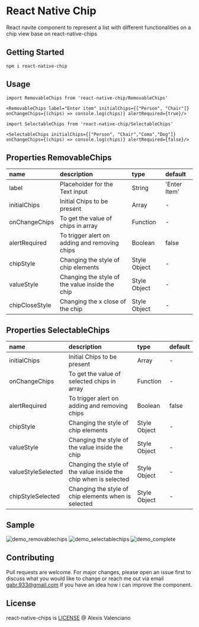 # React Native Chip

React navite component to represent a list with different functionalities on  a chip view base on react-native-chips

## Getting Started


`npm i react-native-chip`

## Usage

```
import RemovableChips from 'react-native-chip/RemovableChips'

<RemovableChips label="Enter item" initialChips={["Person", "Chair"]} onChangeChips={(chips) => console.log(chips)} alertRequired={true}/>

import SelectableChips from 'react-native-chip/SelectableChips'

<SelectableChips initialChips={["Person", "Chair","Coma","Dog"]} onChangeChips={(chips) => console.log(chips)} alertRequired={false}/>
```

## Properties RemovableChips
 name                 | description                                 | type     | default
:-------------------- |:------------------------------------------- |:-------- |:------------------
 label            | Placeholder for the Text input                     | String    | 'Enter Item'
initialChips            | Initial Chips to be present                     | Array    | -
onChangeChips            | To get the value of chips in array                     | Function    | -
alertRequired            | To trigger alert on adding and removing chips                     | Boolean    | false
chipStyle            | Changing the style of chip elements                    | Style Object    | -
valueStyle            | Changing the style of the value inside the chip                    | Style Object    | -
chipCloseStyle            | Changing the x close of the chip                    | Style Object    | -
## Properties SelectableChips
 name                 | description                                 | type     | default
:-------------------- |:------------------------------------------- |:-------- |:------------------
initialChips            | Initial Chips to be present                     | Array    | -
onChangeChips            | To get the value of selected chips in array                     | Function    | -
alertRequired            | To trigger alert on adding and removing chips                     | Boolean    | false
chipStyle            | Changing the style of chip elements                    | Style Object    | -
valueStyle            | Changing the style of the value inside the chip                    | Style Object    | -
valueStyleSelected            | Changing the style of the value inside the chip when is selected                    | Style Object    | -
chipStyleSelected            | Changing the style of chip elements when is selected                    | Style Object    | -

## Sample

![demo_removablechips](https://media.giphy.com/media/fH92y5o07dfCfSXI7o/giphy.gif)
![demo_selectablechips](https://media.giphy.com/media/74Z7F9chjbqqfeycS9/giphy.gif) 
![demo_complete](https://media.giphy.com/media/xFmyrQnOPH1Tr1IoGj/giphy.gif) 


## Contributing
Pull requests are welcome. For major changes, please open an issue first to discuss what you would like to change or reach me out via email gabr.933@gmail.com if you have an idea how i can improve the component.


## License
react-native-chips is [LICENSE](LICENSE.MD) @ Alexis Valenciano 
